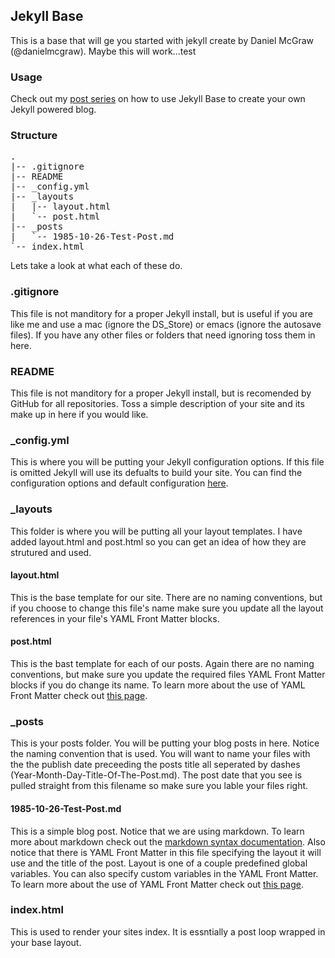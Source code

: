 ## Jekyll Base ##
This is a base that will ge you started with jekyll create by Daniel McGraw (@danielmcgraw). Maybe this will work...test

### Usage ###
Check out my [post series](http://danielmcgraw.com/2011/04/14/The-Ultimate-Guide-To-Getting-Started-With-Jekyll-Part-1/) on how to use Jekyll Base to create your own Jekyll powered blog.

### Structure ###
<pre>
.  
|-- .gitignore  
|-- README  
|-- _config.yml  
|-- _layouts  
|   |-- layout.html  
|   `-- post.html  
|-- _posts  
|   `-- 1985-10-26-Test-Post.md  
`-- index.html  
</pre>

Lets take a look at what each of these do.

### .gitignore ###
This file is not manditory for a proper Jekyll install, but is useful if you are like me and use a mac (ignore the DS_Store) or emacs (ignore the autosave files). If you have any other files or folders that need ignoring toss them in here.

### README ###
This file is not manditory for a proper Jekyll install, but is recomended by GitHub for all repositories. Toss a simple description of your site and its make up in here if you would like.

### _config.yml ###
This is where you will be putting your Jekyll configuration options. If this file is omitted Jekyll will use its defualts to build your site. You can find the configuration options and default configuration [here](https://github.com/mojombo/jekyll/wiki/configuration).

### _layouts ###
This folder is where you will be putting all your layout templates. I have added layout.html and post.html so you can get an idea of how they are strutured and used. 

#### layout.html ####
This is the base template for our site. There are no naming conventions, but if you choose to change this file's name make sure you update all the layout references in your file's YAML Front Matter blocks.

#### post.html ####
This is the bast template for each of our posts. Again there are no naming conventions, but make sure you update the required files YAML Front Matter blocks if you do change its name. To learn more about the use of YAML Front Matter check out [this page](https://github.com/mojombo/jekyll/wiki/yaml-front-matter).

### _posts ###
This is your posts folder. You will be putting your blog posts in here. Notice the naming convention that is used. You will want to name your files with the the publish date preceeding the posts title all seperated by dashes (Year-Month-Day-Title-Of-The-Post.md). The post date that you see is pulled straight from this filename so make sure you lable your files right.
 
#### 1985-10-26-Test-Post.md ####
This is a simple blog post. Notice that we are using markdown. To learn more about markdown check out the [markdown syntax documentation](http://daringfireball.net/projects/markdown/syntax). Also notice that there is YAML Front Matter in this file specifying the layout it will use and the title of the post. Layout is one of a couple predefined global variables. You can also specify custom variables in the YAML Front Matter. To learn more about the use of YAML Front Matter check out [this page](https://github.com/mojombo/jekyll/wiki/yaml-front-matter).

### index.html ###
This is used to render your sites index. It is essntially a post loop wrapped in your base layout.
